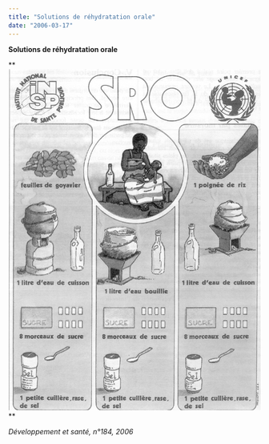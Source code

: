 ```yaml
---
title: "Solutions de réhydratation orale"
date: "2006-03-17"
---
```


**Solutions de réhydratation orale**

**
![](12025.jpg)
**

_Développement et santé, n°184, 2006_